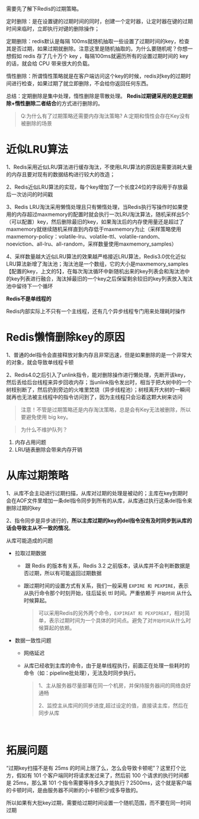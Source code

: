 需要先了解下Redis的过期策略。

定时删除：是在设置键的过期时间的同时，创建一个定时器，让定时器在键的过期时间来临时，立即执行对键的删除操作；

定期删除：redis默认是每隔 100ms就随机抽取一些设置了过期时间的key，检查其是否过期，如果过期就删除。注意这里是随机抽取的。为什么要随机呢？你想一想假如 redis 存了几十万个 key ，每隔100ms就遍历所有的设置过期时间的 key 的话，就会给 CPU 带来很大的负载。

惰性删除：所谓惰性策略就是在客户端访问这个key的时候，redis对key的过期时间进行检查，如果过期了就立即删除，不会给你返回任何东西。

总结：定期删除是集中处理，惰性删除是零散处理。 **Redis过期键采用的是定期删除+惰性删除二者结合**的方式进行删除的。

> Q:为什么有了过期策略还需要内存淘汰策略? A:定期和惰性会存在Key没有被删除的场景



# **近似LRU算法**

1、Redis采用近似LRU算法进行缓存淘汰，不使用LRU算法的原因是需要消耗大量的内存且要对现有的数据结构进行较大的改造；

2、Redis近似LRU算法的实现，每个key增加了一个长度24位的字段用于存放最后一次访问的时间戳

3、Redis LRU淘汰采用懒惰处理且只有懒惰处理，当Redis执行写操作时如果使用的内存超过maxmemory的配置时就会执行一次LRU淘汰算法，随机采样出5个（可以配置）key，然后删除最旧的key，如果淘汰后的内存使用量还是超过了maxmemory就继续随机采样直到内存低于maxmemory为止（采样策略使用maxmemory-policy：volatile-lru、volatile-ttl、volatile-random、noeviction、all-lru、all-random，采样数量使用maxmemory_samples）

4、采样数量越大近似LRU算法的效果越严格接近LRU算法，Redis3.0优化近似LRU算法新增了淘汰池；淘汰池是一个数组，它的大小是maxmemory_samples【配置的key，上文的5】，在每次淘汰循环中新随机出来的key列表会和淘汰池中的key列表进行融合，淘汰掉最旧的一个key之后保留剩余较旧的key列表放入淘汰池中留待下一个循环

**Redis不是单线程的**

Redis内部实际上不只有一个主线程，还有几个异步线程专门用来处理耗时操作

# **Redis懒惰删除key的原因**

1、普通的del指令会直接释放对象内存且非常迅速，但是如果删除的是一个非常大的对象，就会导致单线程卡顿

2、Redis4.0之后引入了unlink指令，能对删除操作进行懒处理，先断开该key，然后丢给后台线程来异步回收内存；当unlink指令发出时，相当于把大树中的一个树枝别断了，然后扔到旁边的火堆里焚烧（异步线程池）；树枝离开大树的一瞬间就再也无法被主线程中的指令访问到了，因为主线程只会沿着这颗大树来访问





> 注意！不管是过期策略还是内存淘汰策略，总是会有Key无法被删除，所以要避免使用 big key。

> 为什么不维护队列？

1. 内存占用问题
2. LRU链表删除会带来内存开销



# **从库过期策略**

1、从库不会主动进行过期扫描，从库对过期的处理是被动的；主库在key到期时会在AOF文件里增加一条del指令同步到所有的从库，从库通过执行这条del指令来删除过期的key

2、指令同步是异步进行的，**所以主库过期的key的del指令没有及时同步到从库的话会导致主从不一致的情况**。



从库可能造成的问题

+ 拉取过期数据

  + ​	跟 Redis 的版本有关系，Redis 3.2 之前版本，读从库并不会判断数据是否过期，所以有可能返回过期数据

  + 跟过期时间的设置方式有关系，我们一般采用 `EXPIRE 和 PEXPIRE`，表示从执行命令那个时刻开始，往后延长 ttl 时间。严重依赖于 `开始时间` 从什么时候算起。

    > 可以采用Redis的另外两个命令，`EXPIREAT 和 PEXPIREAT`，相对简单，表示过期时间为一个具体的时间点。避免了对`开始时间`从什么时候算起的依赖。

+ 数据一致性问题

  + 网络延迟

  + 从库已经收到主库的命令，由于是单线程执行，前面正在处理一些耗时的命令（如：pipeline批处理），无法及时同步执行。

    > 1、主从服务器尽量部署在同一个机房，并保持服务器间的网络良好通畅
    >
    > 2、监控主从库间的同步进度,超过设定的值，直接读主库，然后在同步从库

  ​	





# **拓展问题**

“过期key扫描不是有 25ms 的时间上限了么，怎么会导致卡顿呢”？这里打个比方，假如有 101 个客户端同时将请求发过来了，然后前 100 个请求的执行时间都是 25ms，那么第 101 个指令需要等待多久才能执行？2500ms，这个就是客户端的卡顿时间，是由服务器不间断的小卡顿积少成多导致的。

所以如果有大批key过期，需要给过期时间设置一个随机范围，而不要在同一时间过期
